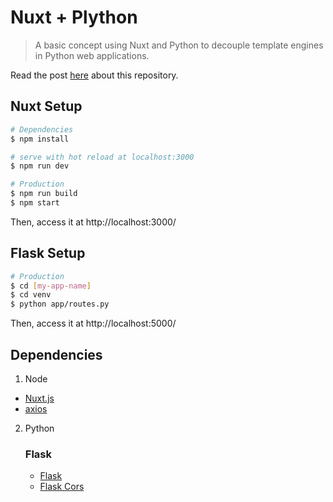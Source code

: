 # Nuxt + Plython

> A basic concept using Nuxt and Python to decouple template engines in Python web applications.

Read the post [here](https://www.codementor.io/lautiamkok/) about this repository.

## Nuxt Setup

``` bash
# Dependencies
$ npm install

# serve with hot reload at localhost:3000
$ npm run dev

# Production
$ npm run build
$ npm start
```

Then, access it at http://localhost:3000/

## Flask Setup

``` bash
# Production
$ cd [my-app-name]
$ cd venv
$ python app/routes.py
```

Then, access it at http://localhost:5000/

## Dependencies

1. Node

* [Nuxt.js](https://nuxtjs.org/)
* [axios](https://github.com/mzabriskie/axios)

2. Python

    ### Flask

    * [Flask](http://flask.pocoo.org/docs/1.0/)
    * [Flask Cors](https://flask-cors.readthedocs.io/en/latest/)
